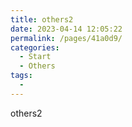 ```yaml
---
title: others2
date: 2023-04-14 12:05:22
permalink: /pages/41a0d9/
categories:
  - Start
  - Others
tags:
  - 
---
```

others2